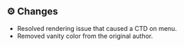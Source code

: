 ## ⚙️ Changes

- Resolved rendering issue that caused a CTD on menu.
- Removed vanity color from the original author.